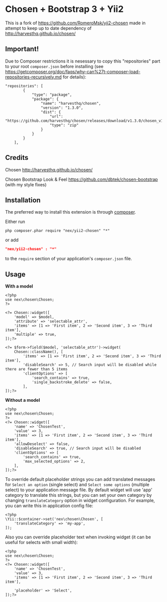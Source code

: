 Chosen + Bootstrap 3 + Yii2
===========================

This is a fork of https://github.com/RomeroMsk/yii2-chosen made in attempt to keep up to date dependency of http://harvesthq.github.io/chosen/

Important! 
----------
Due to Composer restrictions it is nesessary to copy this "repositories" part to your root `composer.json` before installing (see https://getcomposer.org/doc/faqs/why-can%27t-composer-load-repositories-recursively.md for details):

```
"repositories": [
        {
            "type": "package",
            "package": {
                "name": "harvesthq/chosen",
                "version": "1.3.0",
                "dist": {
                    "url": "https://github.com/harvesthq/chosen/releases/download/v1.3.0/chosen_v1.3.0.zip",
                    "type": "zip"
                }
            }
        }
    ],
```


Credits
-------
Chosen http://harvesthq.github.io/chosen/

Chosen Bootstrap Look & Feel https://github.com/dbtek/chosen-bootstrap (with my style fixes)

Installation
------------
The preferred way to install this extension is through [composer](http://getcomposer.org/download/).

Either run

```
php composer.phar require "nex/yii2-chosen" "*"
```

or add

```json
"nex/yii2-chosen" : "*"
```

to the `require` section of your application's `composer.json` file.

Usage
-----
**With a model**

```
<?php
use nex\chosen\Chosen;
?>

<?= Chosen::widget([
    'model' => $model,
    'attribute' => 'selectable_attr',
    'items' => [1 => 'First item', 2 => 'Second item', 3 => 'Third item'],
    'multiple' => true,
]);?>

<?= $form->field($model, 'selectable_attr')->widget(
    Chosen::className(), [
        'items' => [1 => 'First item', 2 => 'Second item', 3 => 'Third item'],
        'disableSearch' => 5, // Search input will be disabled while there are fewer than 5 items
        'clientOptions' => [
            'search_contains' => true,
            'single_backstroke_delete' => false,
        ],
]);?>
```
**Without a model**

```
<?php
use nex\chosen\Chosen;
?>
<?= Chosen::widget([
    'name' => 'ChosenTest',
    'value' => 3,
    'items' => [1 => 'First item', 2 => 'Second item', 3 => 'Third item'],
    'allowDeselect' => false,
    'disableSearch' => true, // Search input will be disabled
    'clientOptions' => [
        'search_contains' => true,
        'max_selected_options' => 2,
    ],
]);?>
```

To override default placeholder strings you can add translated messages for `Select an option` (single select) and `Select some options` (multiple select) to your application message file. By default widget will use 'app' category to translate this strings, but you can set your own category by changing `translateCategory` option in widget configuration. For example, you can write this in application config file:
```
<?php
\Yii::$container->set('nex\chosen\Chosen', [
    'translateCategory' => 'my-app',
]);
```
Also you can override placeholder text when invoking widget (it can be useful for selects with small width):
```
<?php
use nex\chosen\Chosen;
?>
<?= Chosen::widget([
    'name' => 'ChosenTest',
    'value' => 3,
    'items' => [1 => 'First item', 2 => 'Second item', 3 => 'Third item'],

    'placeholder' => 'Select',
]);?>
```
